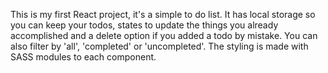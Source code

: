 This is my first React project, it's a simple to do list. 
It has local storage so you can keep your todos, states to update the things you already accomplished and a delete option if you added a todo by mistake. You can also filter by 'all', 'completed' or 'uncompleted'.
The styling is made with SASS modules to each component. 
